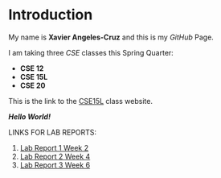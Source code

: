 # Introduction
My name is **Xavier Angeles-Cruz** and this is my *GitHub* Page.

I am taking three *CSE* classes this Spring Quarter:
* **CSE 12**
* **CSE 15L**
* **CSE 20**
 
This is the link to the [CSE15L](https://sites.google.com/eng.ucsd.edu/cse-15l-spring-2022/home?authuser=0) class website.

***Hello World!***

LINKS FOR LAB REPORTS:

1. [Lab Report 1 Week 2](https://xavieralbert.github.io/cse15l-lab-reports/lab-report-1-week-2.html)
2. [Lab Report 2 Week 4](https://xavieralbert.github.io/cse15l-lab-reports/lab-report-2-week-4.html)
3. [Lab Report 3 Week 6](https://xavieralbert.github.io/cse15l-lab-reports/lab-report-3-week-6.html)

